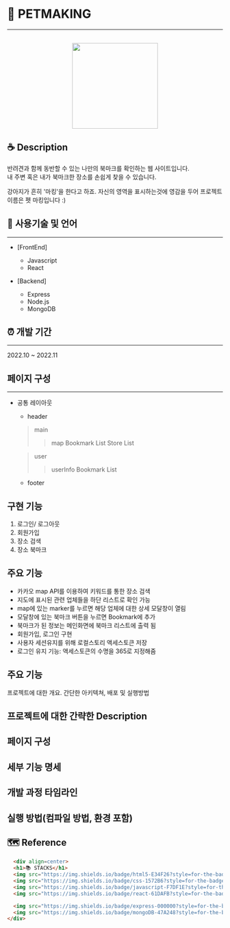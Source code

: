 
# 🐾 PETMAKING
---
<p align="center">
  <br>
  <img src="../pet-marking/public/marking_dog.png" width="200px">
  <br>
</p>

## ☕ Description
반려견과 함께 동반할 수 있는 나만의 북마크를 확인하는 웹 사이트입니다.  
내 주변 혹은 내가 북마크한 장소를 손쉽게 찾을 수 있습니다. 

강아지가 흔히 '마킹'을 한다고 하죠.
자신의 영역을 표시하는것에 영감을 두어 프로젝트 이름은 펫 마킹입니다 :)

## 📝 사용기술 및 언어
---
- [FrontEnd]
  - Javascript
  - React

- [Backend]
  - Express
  - Node.js
  - MongoDB

## ⏰ 개발 기간
---
2022.10 ~ 2022.11


## 페이지 구성
---
- 공통 레이아웃
  - header
  > main
    >> map
    >> Bookmark List
    >> Store List

  > user
    >> userInfo
    >> Bookmark List
  - footer


## 구현 기능
1. 로그인/ 로그아웃
2. 회원가입
3. 장소 검색
4. 장소 북마크

## 주요 기능

- 카카오 map API를 이용하여 키워드를 통한 장소 검색
- 지도에 표시된 관련 업체들을 하단 리스트로 확인 가능
- map에 있는 marker를 누르면 해당 업체에 대한 상세 모달창이 열림
- 모달창에 있는 북마크 버튼을 누르면 Bookmark에 추가
- 북마크가 된 정보는 메인화면에 북마크 리스트에 출력 됨
- 회원가입, 로그인 구현
- 사용자 세션유지를 위해 로컬스토리 액세스토큰 저장
- 로그인 유지 기능: 액세스토큰의 수명을 365로 지정해줌


## 주요 기능


   프로젝트에 대한 개요. 간단한 아키텍쳐, 배포 및 실행방법
<h2>프로젝트에 대한 간략한 Description</h2>
<h2>페이지 구성</h2>
<h2>세부 기능 명세</h2>
<h2>개발 과정 타임라인</h2>
<h2>실행 방법(컴파일 방법, 환경 포함)</h2>

## 🗺 Reference

```html
  <div align=center>
  <h1>📚 STACKS</h1>
  <img src="https://img.shields.io/badge/html5-E34F26?style=for-the-badge&logo=html5&logoColor=white"> 
  <img src="https://img.shields.io/badge/css-1572B6?style=for-the-badge&logo=css3&logoColor=white"> 
  <img src="https://img.shields.io/badge/javascript-F7DF1E?style=for-the-badge&logo=javascript&logoColor=black"> 
  <img src="https://img.shields.io/badge/react-61DAFB?style=for-the-badge&logo=react&logoColor=black">

  <img src="https://img.shields.io/badge/express-000000?style=for-the-badge&logo=express&logoColor=white">
  <img src="https://img.shields.io/badge/mongoDB-47A248?style=for-the-badge&logo=MongoDB&logoColor=white">
</div>
```